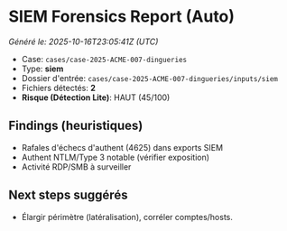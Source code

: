 # SIEM Forensics Report (Auto)
_Généré le: 2025-10-16T23:05:41Z (UTC)_

- Case: `cases/case-2025-ACME-007-dingueries`
- Type: **siem**
- Dossier d'entrée: `cases/case-2025-ACME-007-dingueries/inputs/siem`
- Fichiers détectés: **2**
- **Risque (Détection Lite)**: HAUT (45/100)

## Findings (heuristiques)

- Rafales d'échecs d'authent (4625) dans exports SIEM
- Authent NTLM/Type 3 notable (vérifier exposition)
- Activité RDP/SMB à surveiller

## Next steps suggérés
- Élargir périmètre (latéralisation), corréler comptes/hosts.
